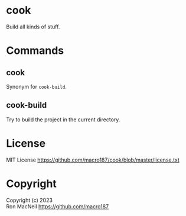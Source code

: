 cook
====

Build all kinds of stuff.



Commands
========

cook
----

Synonym for `cook-build`.


cook-build
----------

Try to build the project in the current directory.



License
=======

MIT License <https://github.com/macro187/cook/blob/master/license.txt>



Copyright
=========

Copyright (c) 2023  
Ron MacNeil <https://github.com/macro187>
